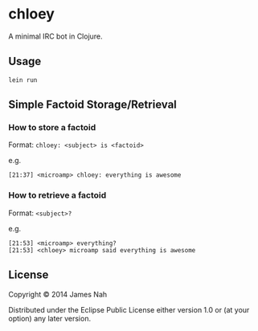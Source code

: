# chloey

A minimal IRC bot in Clojure.

## Usage

``lein run``

## Simple Factoid Storage/Retrieval

### How to store a factoid

Format: ``chloey: <subject> is <factoid>``

e.g.

```
[21:37] <microamp> chloey: everything is awesome
```

### How to retrieve a factoid

Format: ``<subject>?``

e.g.
```
[21:53] <microamp> everything?
[21:53] <chloey> microamp said everything is awesome
```

## License

Copyright © 2014 James Nah

Distributed under the Eclipse Public License either version 1.0 or (at
your option) any later version.
